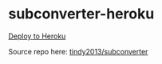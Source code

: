 # subconverter-heroku

[Deploy to Heroku](https://dashboard.heroku.com/new?template=https%3A%2F%2Fgithub.com%2Fsprindjack%2Fsubconverter-heroku)

Source repo here:
[tindy2013/subconverter](https://github.com/tindy2013/subconverter)
